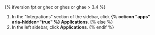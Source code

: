 {% ifversion fpt or ghec or ghes or ghae > 3.4 %}
1. In the "Integrations" section of the sidebar, click **{% octicon "apps" aria-hidden="true" %} Applications**.
{% else %}
1. In the left sidebar, click **Applications**.
{% endif %}
